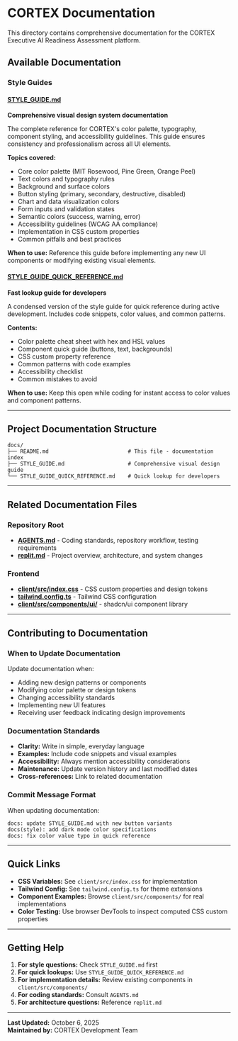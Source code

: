 # CORTEX Documentation

This directory contains comprehensive documentation for the CORTEX Executive AI Readiness Assessment platform.

## Available Documentation

### Style Guides

#### [STYLE_GUIDE.md](./STYLE_GUIDE.md)
**Comprehensive visual design system documentation**

The complete reference for CORTEX's color palette, typography, component styling, and accessibility guidelines. This guide ensures consistency and professionalism across all UI elements.

**Topics covered:**
- Core color palette (MIT Rosewood, Pine Green, Orange Peel)
- Text colors and typography rules
- Background and surface colors
- Button styling (primary, secondary, destructive, disabled)
- Chart and data visualization colors
- Form inputs and validation states
- Semantic colors (success, warning, error)
- Accessibility guidelines (WCAG AA compliance)
- Implementation in CSS custom properties
- Common pitfalls and best practices

**When to use:** Reference this guide before implementing any new UI components or modifying existing visual elements.

#### [STYLE_GUIDE_QUICK_REFERENCE.md](./STYLE_GUIDE_QUICK_REFERENCE.md)
**Fast lookup guide for developers**

A condensed version of the style guide for quick reference during active development. Includes code snippets, color values, and common patterns.

**Contents:**
- Color palette cheat sheet with hex and HSL values
- Component quick guide (buttons, text, backgrounds)
- CSS custom property reference
- Common patterns with code examples
- Accessibility checklist
- Common mistakes to avoid

**When to use:** Keep this open while coding for instant access to color values and component patterns.

---

## Project Documentation Structure

```
docs/
├── README.md                         # This file - documentation index
├── STYLE_GUIDE.md                    # Comprehensive visual design guide
└── STYLE_GUIDE_QUICK_REFERENCE.md    # Quick lookup for developers
```

---

## Related Documentation Files

### Repository Root

- **[AGENTS.md](../AGENTS.md)** - Coding standards, repository workflow, testing requirements
- **[replit.md](../replit.md)** - Project overview, architecture, and system changes

### Frontend

- **[client/src/index.css](../client/src/index.css)** - CSS custom properties and design tokens
- **[tailwind.config.ts](../tailwind.config.ts)** - Tailwind CSS configuration
- **[client/src/components/ui/](../client/src/components/ui/)** - shadcn/ui component library

---

## Contributing to Documentation

### When to Update Documentation

Update documentation when:
- Adding new design patterns or components
- Modifying color palette or design tokens
- Changing accessibility standards
- Implementing new UI features
- Receiving user feedback indicating design improvements

### Documentation Standards

- **Clarity:** Write in simple, everyday language
- **Examples:** Include code snippets and visual examples
- **Accessibility:** Always mention accessibility considerations
- **Maintenance:** Update version history and last modified dates
- **Cross-references:** Link to related documentation

### Commit Message Format

When updating documentation:
```
docs: update STYLE_GUIDE.md with new button variants
docs(style): add dark mode color specifications
docs: fix color value typo in quick reference
```

---

## Quick Links

- **CSS Variables:** See `client/src/index.css` for implementation
- **Tailwind Config:** See `tailwind.config.ts` for theme extensions
- **Component Examples:** Browse `client/src/components/` for real implementations
- **Color Testing:** Use browser DevTools to inspect computed CSS custom properties

---

## Getting Help

1. **For style questions:** Check `STYLE_GUIDE.md` first
2. **For quick lookups:** Use `STYLE_GUIDE_QUICK_REFERENCE.md`
3. **For implementation details:** Review existing components in `client/src/components/`
4. **For coding standards:** Consult `AGENTS.md`
5. **For architecture questions:** Reference `replit.md`

---

**Last Updated:** October 6, 2025  
**Maintained by:** CORTEX Development Team
